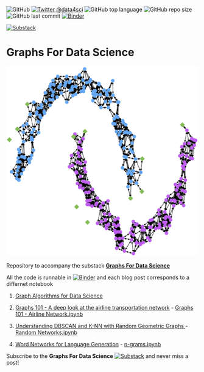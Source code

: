 ![GitHub](https://img.shields.io/github/license/DataForScience/Graphs4Sci)
[![Twitter @data4sci](https://img.shields.io/twitter/follow/data4sci)](https://twitter.com/intent/follow?screen_name=data4sci)
![GitHub top language](https://img.shields.io/github/languages/top/DataForScience/Graphs4Sci)
![GitHub repo size](https://img.shields.io/github/repo-size/DataForScience/Graphs4Sci)
![GitHub last commit](https://img.shields.io/github/last-commit/DataForScience/Graphs4Sci)
[![Binder](https://mybinder.org/badge_logo.svg)](https://mybinder.org/v2/gh/DataForScience/Graphs4Sci/master)


[![Substack](https://img.shields.io/badge/Substack-Subscribe-blue)](https://graphs4sci.substack.com/subscribe)

# Graphs For Data Science

![Net_DBSCAN](https://raw.githubusercontent.com/DataForScience/Graphs4Sci/master/data/Moons4Sci.png)

Repository to accompany the substack [__Graphs For Data Science__](https://graphs4sci.substack.com/subscribe)

All the code is runnable in [![Binder](https://mybinder.org/badge_logo.svg)](https://mybinder.org/v2/gh/DataForScience/Graphs4Sci/master) and each blog post corresponds to a differnet notebook

1. [Graph Algorithms for Data Science](https://graphs4sci.substack.com/p/coming-soon)

2. [Graphs 101 - A deep look at the airline transportation network](https://graphs4sci.substack.com/p/graphs-101) - [Graphs 101 - Airline Network.ipynb](https://github.com/DataForScience/Graphs4Sci/blob/master/Graphs%20101%20-%20Airline%20Network.ipynb)

3. [Understanding DBSCAN and K-NN with Random Geometric Graphs
](https://graphs4sci.substack.com/p/understanding-dbscan-and-k-nn-with) - [Random Networks.ipynb](https://github.com/DataForScience/Graphs4Sci/blob/master/Random%20Networks.ipynb)

4. [Word Networks for Language Generation](https://graphs4sci.substack.com/p/word-networks-for-language-generation) - [n-grams.ipynb](https://github.com/DataForScience/Graphs4Sci/blob/master/n-grams.ipynb)

Subscribe to the __Graphs For Data Science__ [![Substack](https://img.shields.io/badge/Substack-Subscribe-blue)](https://graphs4sci.substack.com/subscribe)
 and never miss a post!
